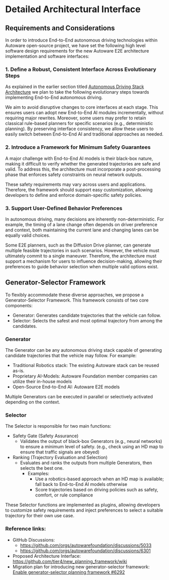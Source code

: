 # Detailed Architectural Interface

## Requirements and Considerations

In order to introduce End-to-End autonomous driving technologies within Autoware open-source project, we have set the following high level software design requirements for the new Autoware E2E architecture implementation and software interfaces:

### 1. Define a Robust, Consistent Interface Across Evolutionary Steps

As explained in the earlier section titled [Autonomous Driving Stack Architecture](./autonomous-driving-stack-architecture.md) we plan to take the following evolutionary steps towards implementing End-to-End autonomous driving.

We aim to avoid disruptive changes to core interfaces at each stage. This ensures users can adopt new End-to-End AI modules incrementally, without requiring major rewrites. Moreover, some users may prefer to retain classical rule-based planners for specific scenarios (e.g., deterministic planning). By preserving interface consistency, we allow these users to easily switch between End-to-End AI and traditional approaches as needed.

### 2. Introduce a Framework for Minimum Safety Guarantees

A major challenge with End-to-End AI models is their black-box nature, making it difficult to verify whether the generated trajectories are safe and valid. To address this, the architecture must incorporate a post-processing phase that enforces safety constraints on neural network outputs.

These safety requirements may vary across users and applications. Therefore, the framework should support easy customization, allowing developers to define and enforce domain-specific safety policies.

### 3. Support User-Defined Behavior Preferences

In autonomous driving, many decisions are inherently non-deterministic. For example, the timing of a lane change often depends on driver preference and context, both maintaining the current lane and changing lanes can be equally valid choices.

Some E2E planners, such as the Diffusion Drive planner, can generate multiple feasible trajectories in such scenarios. However, the vehicle must ultimately commit to a single maneuver. Therefore, the architecture must support a mechanism for users to influence decision-making, allowing their preferences to guide behavior selection when multiple valid options exist.

## Generator-Selector Framework

To flexibly accommodate these diverse approaches, we propose a Generator-Selector Framework. This framework consists of two core components:

- Generator: Generates candidate trajectories that the vehicle can follow.
- Selector: Selects the safest and most optimal trajectory from among the candidates.

### Generator
The Generator can be any autonomous driving stack capable of generating candidate trajectories that the vehicle may follow. For example:
- Traditional Robotics stack: The existing Autoware stack can be reused as-is.
- Proprietary AI-Models: Autoware Foundation member companies can utilize their in-house models
- Open-Source End-to-End AI: Autoware E2E models

Multiple Generators can be executed in parallel or selectively activated depending on the context.

### Selector
The Selector is responsible for two main functions:

- Safety Gate (Safety Assurance)
  - Validates the output of black-box Generators (e.g., neural networks) to ensure a minimum level of safety. (e.g., check using an HD map to ensure that traffic signals are obeyed)
- Ranking (Trajectory Evaluation and Selection)
  - Evaluates and ranks the outputs from multiple Generators, then selects the best one.
    - Examples:
      - Use a robotics-based approach when an HD map is available; fall back to End-to-End AI models otherwise
      - Score trajectories based on driving policies such as safety, comfort, or rule compliance

These Selector functions are implemented as plugins, allowing developers to customize safety requirements and inject preferences to select a suitable trajectory for their own use case.

### Reference links:
- GitHub Discussions:
  - https://github.com/orgs/autowarefoundation/discussions/5033
  - https://github.com/orgs/autowarefoundation/discussions/6301
- Proposed Architecture Interface: https://github.com/tier4/new_planning_framework/wiki
- Migration plan for introducing new generator-selector framework: [Enable generator-selector planning framework #6292](https://github.com/autowarefoundation/autoware.universe/pull/6292)
